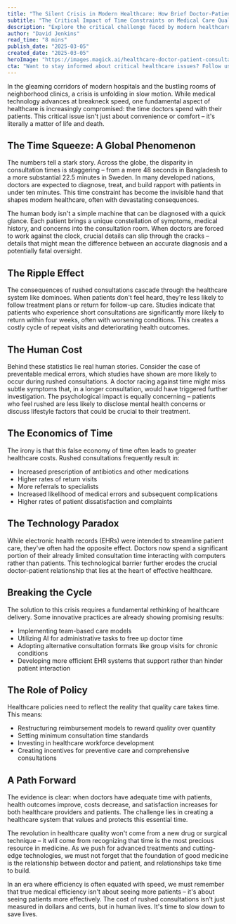 ```yaml
---
title: "The Silent Crisis in Modern Healthcare: How Brief Doctor-Patient Consultations Are Compromising Care"
subtitle: "The Critical Impact of Time Constraints on Medical Care Quality"
description: "Explore the critical challenge faced by modern healthcare: the diminishing time doctors spend with patients. This issue impacts care quality, patient satisfaction, and health outcomes as the human element of healthcare is increasingly compromised."
author: "David Jenkins"
read_time: "8 mins"
publish_date: "2025-03-05"
created_date: "2025-03-05"
heroImage: "https://images.magick.ai/healthcare-doctor-patient-consultation.jpg"
cta: "Want to stay informed about critical healthcare issues? Follow us on LinkedIn for more in-depth analysis and breaking news in medical care delivery."
---
```


In the gleaming corridors of modern hospitals and the bustling rooms of neighborhood clinics, a crisis is unfolding in slow motion. While medical technology advances at breakneck speed, one fundamental aspect of healthcare is increasingly compromised: the time doctors spend with their patients. This critical issue isn't just about convenience or comfort – it's literally a matter of life and death.

## The Time Squeeze: A Global Phenomenon

The numbers tell a stark story. Across the globe, the disparity in consultation times is staggering – from a mere 48 seconds in Bangladesh to a more substantial 22.5 minutes in Sweden. In many developed nations, doctors are expected to diagnose, treat, and build rapport with patients in under ten minutes. This time constraint has become the invisible hand that shapes modern healthcare, often with devastating consequences.

The human body isn't a simple machine that can be diagnosed with a quick glance. Each patient brings a unique constellation of symptoms, medical history, and concerns into the consultation room. When doctors are forced to work against the clock, crucial details can slip through the cracks – details that might mean the difference between an accurate diagnosis and a potentially fatal oversight.

## The Ripple Effect

The consequences of rushed consultations cascade through the healthcare system like dominoes. When patients don't feel heard, they're less likely to follow treatment plans or return for follow-up care. Studies indicate that patients who experience short consultations are significantly more likely to return within four weeks, often with worsening conditions. This creates a costly cycle of repeat visits and deteriorating health outcomes.

## The Human Cost

Behind these statistics lie real human stories. Consider the case of preventable medical errors, which studies have shown are more likely to occur during rushed consultations. A doctor racing against time might miss subtle symptoms that, in a longer consultation, would have triggered further investigation. The psychological impact is equally concerning – patients who feel rushed are less likely to disclose mental health concerns or discuss lifestyle factors that could be crucial to their treatment.

## The Economics of Time

The irony is that this false economy of time often leads to greater healthcare costs. Rushed consultations frequently result in:

- Increased prescription of antibiotics and other medications
- Higher rates of return visits
- More referrals to specialists
- Increased likelihood of medical errors and subsequent complications
- Higher rates of patient dissatisfaction and complaints

## The Technology Paradox

While electronic health records (EHRs) were intended to streamline patient care, they've often had the opposite effect. Doctors now spend a significant portion of their already limited consultation time interacting with computers rather than patients. This technological barrier further erodes the crucial doctor-patient relationship that lies at the heart of effective healthcare.

## Breaking the Cycle

The solution to this crisis requires a fundamental rethinking of healthcare delivery. Some innovative practices are already showing promising results:

- Implementing team-based care models
- Utilizing AI for administrative tasks to free up doctor time
- Adopting alternative consultation formats like group visits for chronic conditions
- Developing more efficient EHR systems that support rather than hinder patient interaction

## The Role of Policy

Healthcare policies need to reflect the reality that quality care takes time. This means:

- Restructuring reimbursement models to reward quality over quantity
- Setting minimum consultation time standards
- Investing in healthcare workforce development
- Creating incentives for preventive care and comprehensive consultations

## A Path Forward

The evidence is clear: when doctors have adequate time with patients, health outcomes improve, costs decrease, and satisfaction increases for both healthcare providers and patients. The challenge lies in creating a healthcare system that values and protects this essential time.

The revolution in healthcare quality won't come from a new drug or surgical technique – it will come from recognizing that time is the most precious resource in medicine. As we push for advanced treatments and cutting-edge technologies, we must not forget that the foundation of good medicine is the relationship between doctor and patient, and relationships take time to build.

In an era where efficiency is often equated with speed, we must remember that true medical efficiency isn't about seeing more patients – it's about seeing patients more effectively. The cost of rushed consultations isn't just measured in dollars and cents, but in human lives. It's time to slow down to save lives.